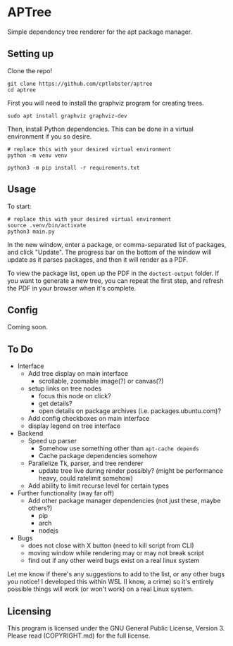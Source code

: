# APTree
Simple dependency tree renderer for the apt package manager.

## Setting up

Clone the repo!

```shell
git clone https://github.com/cptlobster/aptree
cd aptree
```

First you will need to install the graphviz program for creating trees.

```shell
sudo apt install graphviz graphviz-dev
```

Then, install Python dependencies. This can be done in a virtual environment if you so desire.

```shell
# replace this with your desired virtual environment
python -m venv venv

python3 -m pip install -r requirements.txt
```

## Usage

To start:

```shell
# replace this with your desired virtual environment
source .venv/bin/activate
python3 main.py
```
In the new window, enter a package, or comma-separated list of packages, and click "Update". The progress bar on the bottom of the window will update as it parses packages, and then it will render as a PDF.

To view the package list, open up the PDF in the `doctest-output` folder. If you want to generate a new tree, you can repeat the first step, and refresh the PDF in your browser when it's complete.

## Config

Coming soon.

## To Do

 - Interface
   - Add tree display on main interface
     - scrollable, zoomable image(?) or canvas(?)
   - setup links on tree nodes
     - focus this node on click?
     - get details?
     - open details on package archives (i.e. packages.ubuntu.com)?
   - Add config checkboxes on main interface
   - display legend on tree interface
 - Backend
   - Speed up parser
     - Somehow use something other than `apt-cache depends`
     - Cache package dependencies somehow
   - Parallelize Tk, parser, and tree renderer
     - update tree live during render possibly? (might be performance heavy, could ratelimit somehow)
   - Add ability to limit recurse level for certain types
 - Further functionality (way far off)
   - Add other package manager dependencies (not just these, maybe others?)
     - pip
     - arch
     - nodejs
 - Bugs
   - does not close with X button (need to kill script from CLI)
   - moving window while rendering may or may not break script
   - find out if any other weird bugs exist on a real linux system

Let me know if there's any suggestions to add to the list, or any other bugs you notice! I developed this within WSL (I know, a crime) so it's entirely possible things will work (or won't work) on a real Linux system.

## Licensing

This program is licensed under the GNU General Public License, Version 3. Please read (COPYRIGHT.md) for the full license.